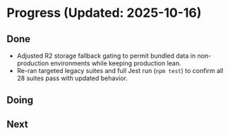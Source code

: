 # Progress (Updated: 2025-10-16)

## Done

- Adjusted R2 storage fallback gating to permit bundled data in non-production environments while keeping production lean.
- Re-ran targeted legacy suites and full Jest run (`npm test`) to confirm all 28 suites pass with updated behavior.

## Doing



## Next


